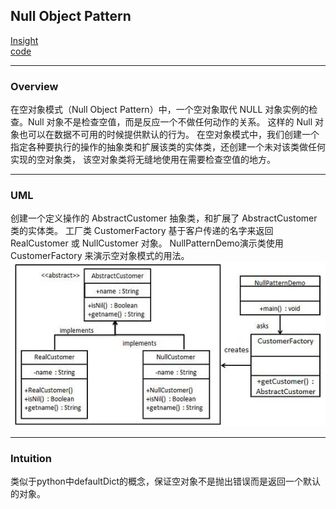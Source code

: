 ## Null Object Pattern
[Insight](https://www.runoob.com/design-pattern/null-object-pattern.html)  
[code](https://github.com/wan-h/Brainpower/blob/master/Code/CS/DesignPatterns/NullObjectPattern.py)

---
### Overview  
在空对象模式（Null Object Pattern）中，一个空对象取代 NULL 对象实例的检查。Null 对象不是检查空值，而是反应一个不做任何动作的关系。
这样的 Null 对象也可以在数据不可用的时候提供默认的行为。
在空对象模式中，我们创建一个指定各种要执行的操作的抽象类和扩展该类的实体类，还创建一个未对该类做任何实现的空对象类，
该空对象类将无缝地使用在需要检查空值的地方。

---
### UML  
创建一个定义操作的 AbstractCustomer 抽象类，和扩展了 AbstractCustomer 类的实体类。
工厂类 CustomerFactory 基于客户传递的名字来返回 RealCustomer 或 NullCustomer 对象。
NullPatternDemo演示类使用 CustomerFactory 来演示空对象模式的用法。  
![](src/UML_0.png)  

---
### Intuition  
类似于python中defaultDict的概念，保证空对象不是抛出错误而是返回一个默认的对象。